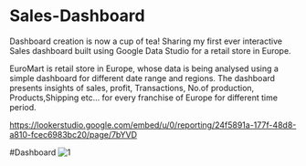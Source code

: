 # Sales-Dashboard
Dashboard creation is now a cup of tea! 
Sharing my first ever interactive Sales dashboard built using Google Data Studio for a retail store in Europe. 

EuroMart is retail store in Europe, whose data is being analysed using a simple dashboard for different date range and regions.
The dashboard presents insights of sales, profit, Transactions, No.of production, Products,Shipping  etc... for every franchise of Europe for different time period.

https://lookerstudio.google.com/embed/u/0/reporting/24f5891a-177f-48d8-a810-fcec6983bc20/page/7bYVD

#Dashboard
![1](https://github.com/Aishwarya-Venkatesan/Sales-Dashboard/assets/122103493/4907cb91-b912-46c8-8059-7a6d0a229b6b)
